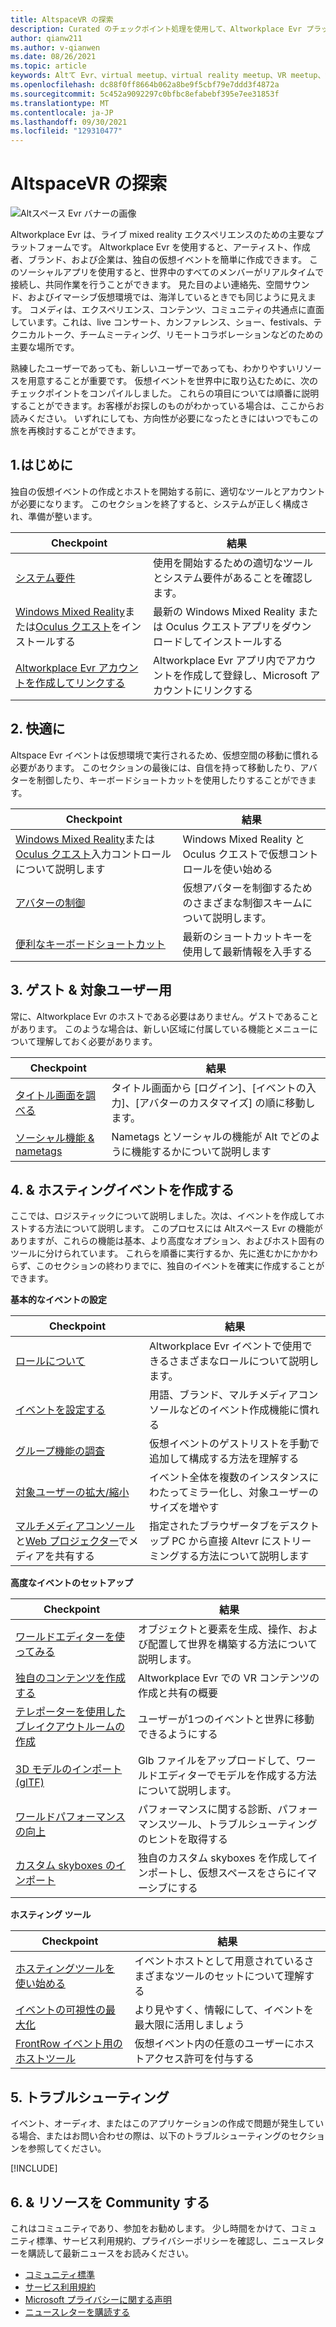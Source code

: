 ```yaml
---
title: AltspaceVR の探索
description: Curated のチェックポイント処理を使用して、Altworkplace Evr プラットフォームで仮想イベントの作成とホスティングを開始します。
author: qianw211
ms.author: v-qianwen
ms.date: 08/26/2021
ms.topic: article
keywords: Altて Evr、virtual meetup、virtual reality meetup、VR meetup、virtual reality プラットフォーム、VR プラットフォーム、イマーシブ仮想イベント、イマーシブ VR イベント、virtual reality イベント、VR イベント、VR 世界ビル、イマーシブ VR エクスペリエンス、ソーシャル VR、ソーシャル VR プラットフォーム、VR イベントホスティング、ソーシャル仮想現実、virtual reality イベントホスト
ms.openlocfilehash: dc88f0ff8664b062a8be9f5cbf79e7ddd3f4872a
ms.sourcegitcommit: 5c452a9092297c0bfbc8efabebf395e7ee31853f
ms.translationtype: MT
ms.contentlocale: ja-JP
ms.lasthandoff: 09/30/2021
ms.locfileid: "129310477"
---
```

# <a name="exploring-altspacevr"></a>AltspaceVR の探索

![Altスペース Evr バナーの画像](images/altspace-vr-banner.png)

Altworkplace Evr は、ライブ mixed reality エクスペリエンスのための主要なプラットフォームです。 Altworkplace Evr を使用すると、アーティスト、作成者、ブランド、および企業は、独自の仮想イベントを簡単に作成できます。 このソーシャルアプリを使用すると、世界中のすべてのメンバーがリアルタイムで接続し、共同作業を行うことができます。 見た目のよい連絡先、空間サウンド、およびイマーシブ仮想環境では、海洋しているときでも同じように見えます。 コメディは、エクスペリエンス、コンテンツ、コミュニティの共通点に直面しています。これは、live コンサート、カンファレンス、ショー、festivals、テクニカルトーク、チームミーティング、リモートコラボレーションなどのための主要な場所です。  

熟練したユーザーであっても、新しいユーザーであっても、わかりやすいリソースを用意することが重要です。 仮想イベントを世界中に取り込むために、次のチェックポイントをコンパイルしました。 これらの項目については順番に説明することができます。お客様がお探しのものがわかっている場合は、ここからお読みください。 いずれにしても、方向性が必要になったときにはいつでもこの旅を再検討することができます。

## <a name="1-getting-started"></a>1.はじめに

独自の仮想イベントの作成とホストを開始する前に、適切なツールとアカウントが必要になります。 このセクションを終了すると、システムが正しく構成され、準備が整います。

|  Checkpoint  |  結果  |
| --- | --- |
| [システム要件](getting-started/system-requirements.md) | 使用を開始するための適切なツールとシステム要件があることを確認します。 |
| [Windows Mixed Reality](getting-started/wmr-installation.md)または[Oculus クエスト](getting-started/oculus-installation.md)をインストールする| 最新の Windows Mixed Reality または Oculus クエストアプリをダウンロードしてインストールする |
| [Altworkplace Evr アカウントを作成してリンクする](getting-started/creating-and-linking-accounts.md) | Altworkplace Evr アプリ内でアカウントを作成して登録し、Microsoft アカウントにリンクする|

## <a name="2-getting-comfortable"></a>2. 快適に

Altspace Evr イベントは仮想環境で実行されるため、仮想空間の移動に慣れる必要があります。 このセクションの最後には、自信を持って移動したり、アバターを制御したり、キーボードショートカットを使用したりすることができます。

|  Checkpoint  |  結果  |
| --- | --- |
| [Windows Mixed Reality](getting-started/wmr-controls.md)または[Oculus クエスト](getting-started/oculus-controls.md)入力コントロールについて説明します | Windows Mixed Reality と Oculus クエストで仮想コントロールを使い始める |
| [アバターの制御](getting-started/avatar-controls.md) | 仮想アバターを制御するためのさまざまな制御スキームについて説明します。 |
| [便利なキーボードショートカット](getting-started/keyboard-shortcuts.md) | 最新のショートカットキーを使用して最新情報を入手する |

## <a name="3-for-guests--audiences"></a>3. ゲスト & 対象ユーザー用

常に、Altworkplace Evr のホストである必要はありません。ゲストであることがあります。 このような場合は、新しい区域に付属している機能とメニューについて理解しておく必要があります。

|  Checkpoint  |  結果  |
| --- | --- |
| [タイトル画面を調べる](community/exploring-title-screen.md) | タイトル画面から [ログイン]、[イベントの入力]、[アバターのカスタマイズ] の順に移動します。 |
| [ソーシャル機能 & nametags](faqs/account-avatar-faq.md#how-do-nametags-work) | Nametags とソーシャルの機能が Alt でどのように機能するかについて説明します |

## <a name="4-creating--hosting-events"></a>4. & ホスティングイベントを作成する

ここでは、ロジスティックについて説明しました。次は、イベントを作成してホストする方法について説明します。 このプロセスには Altスペース Evr の機能がありますが、これらの機能は基本、より高度なオプション、およびホスト固有のツールに分けられています。 これらを順番に実行するか、先に進むかにかかわらず、このセクションの終わりまでに、独自のイベントを確実に作成することができます。

**基本的なイベントの設定**

|  Checkpoint  |  結果  |
| --- | --- |
| [ロールについて](getting-started/roles.md) | Altworkplace Evr イベントで使用できるさまざまなロールについて説明します。 |
| [イベントを設定する](tutorials/creating-an-event.md) | 用語、ブランド、マルチメディアコンソールなどのイベント作成機能に慣れる |
| [グループ機能の調査](tutorials/group-features.md) | 仮想イベントのゲストリストを手動で追加して構成する方法を理解する |
| [対象ユーザーの拡大/縮小](faqs/scaling-audiences.md) | イベント全体を複数のインスタンスにわたってミラー化し、対象ユーザーのサイズを増やす |
| [マルチメディアコンソール](tutorials/multimedia-console.md)と[Web プロジェクター](tutorials/web-projector-streaming.md)でメディアを共有する | 指定されたブラウザータブをデスクトップ PC から直接 Altevr にストリーミングする方法について説明します |

**高度なイベントのセットアップ**

|  Checkpoint  |  結果  |
| --- | --- |
| [ワールドエディターを使ってみる](world-building/world-editor-getting-started.md) | オブジェクトと要素を生成、操作、および配置して世界を構築する方法について説明します。 |
| [独自のコンテンツを作成する](community/creating-content.md) | Altworkplace Evr での VR コンテンツの作成と共有の概要 |
| [テレポーターを使用したブレイクアウトルームの作成](tutorials/teleporting.md) | ユーザーが1つのイベントと世界に移動できるようにする |
| [3D モデルのインポート (glTF)](world-building/importing-models.md) | Glb ファイルをアップロードして、ワールドエディターでモデルを作成する方法について説明します。 |
| [ワールドパフォーマンスの向上](world-building/improving-performance.md) | パフォーマンスに関する診断、パフォーマンスツール、トラブルシューティングのヒントを取得する |
| [カスタム skyboxes のインポート](world-building/uploading-custom-skyboxes.md) | 独自のカスタム skyboxes を作成してインポートし、仮想スペースをさらにイマーシブにする |

**ホスティング ツール**

|  Checkpoint  |  結果  |
| --- | --- |
| [ホスティングツールを使い始める](tutorials/host-tools-overview.md) | イベントホストとして用意されているさまざまなツールのセットについて理解する |
| [イベントの可視性の最大化](tutorials/main-events.md) | より見やすく、情報にして、イベントを最大限に活用しましょう |
| [FrontRow イベント用のホストツール](tutorials/host-tools-for-events.md) | 仮想イベント内の任意のユーザーにホストアクセス許可を付与する |

## <a name="5-troubleshooting"></a>5. トラブルシューティング

イベント、オーディオ、またはこのアプリケーションの作成で問題が発生している場合、またはお問い合わせの際は、以下のトラブルシューティングのセクションを参照してください。 

[!INCLUDE[](includes/troubleshooting.md)]

## <a name="6-community--resources"></a>6. & リソースを Community する

これはコミュニティであり、参加をお勧めします。 少し時間をかけて、コミュニティ標準、サービス利用規約、プライバシーポリシーを確認し、ニュースレターを購読して最新ニュースをお読みください。

* [コミュニティ標準](community/community-standards.md)
* [サービス利用規約](community/terms-of-service.md)
* [Microsoft プライバシーに関する声明](https://privacy.microsoft.com/privacystatement)
* [ニュースレターを購読する](community/newsletter-subscriptions.md)